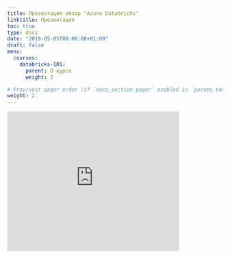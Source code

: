 ```yaml
---
title: Презентация обзор "Azure Databricks"
linktitle: Презентация
toc: true
type: docs
date: "2019-05-05T00:00:00+01:00"
draft: false
menu:
  courses:
    databricks-101:
      parent: О курсе
      weight: 2

# Prev/next pager order (if `docs_section_pager` enabled in `params.toml`)
weight: 2
---
```


<iframe src="https://onedrive.live.com/embed?cid=E46638C5BB68AE00&resid=E46638C5BB68AE00%21254121&authkey=AGi28HrlEI0E0y4&em=2" width="402" height="327" frameborder="0" scrolling="no"></iframe>